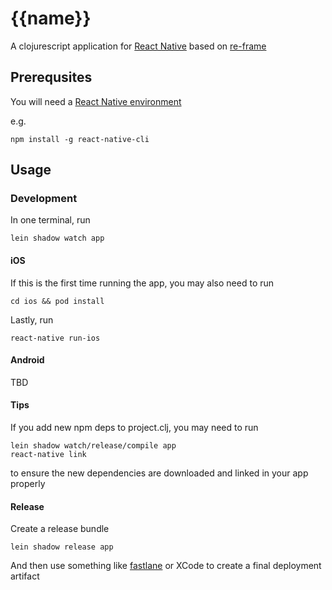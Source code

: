 # {{name}}

A clojurescript application for [React Native](https://facebook.github.io/react-native/) based on [re-frame](https://github.com/Day8/re-frame)
 
## Prerequsites

You will need a [React Native environment](https://facebook.github.io/react-native/docs/getting-started)

e.g.
```shell script
npm install -g react-native-cli
``` 
 
## Usage
 
### Development

In one terminal, run

```shell script 
lein shadow watch app
```

#### iOS

If this is the first time running the app, you may also need to run

```shell script
cd ios && pod install
```

Lastly, run

```shell script
react-native run-ios
```

#### Android

TBD

#### Tips

If you add new npm deps to project.clj, you may need to run

```shell script
lein shadow watch/release/compile app
react-native link
```

to ensure the new dependencies are downloaded and linked in your app properly

#### Release

Create a release bundle

```shell script
lein shadow release app
```

And then use something like [fastlane](https://fastlane.tools/) or XCode to create a final deployment artifact
